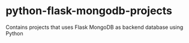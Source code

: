 # python-flask-mongodb-projects
Contains projects that uses Flask MongoDB as backend database using Python
